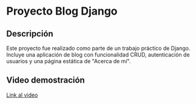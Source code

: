 # Proyecto Blog Django

## Descripción
Este proyecto fue realizado como parte de un trabajo práctico de Django. Incluye una aplicación de blog con funcionalidad CRUD, autenticación de usuarios y una página estática de "Acerca de mí".


## Video demostración
[Link al video](https://youtube.com/tu-video)
